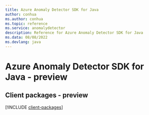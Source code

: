```yaml
---
title: Azure Anomaly Detector SDK for Java
author: conhua
ms.author: conhua
ms.topic: reference
ms.service: anomalydetector
description: Reference for Azure Anomaly Detector SDK for Java
ms.data: 08/08/2022
ms.devlang: java
---
```

# Azure Anomaly Detector SDK for Java - preview

## Client packages - preview
[!INCLUDE [client-packages](anomaly-detector-client-index.md)]